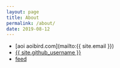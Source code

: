 ```yaml
---
layout: page
title: About
permalink: /about/
date: 2019-08-12
---
```



- <i class="far fa-envelope"></i> [aoi aoibird.com](mailto:{{ site.email }})
- <i class="fab fa-github"></i> <a href="https://github.com/{{ site.github_username }}">{{ site.github_username }}</a>
- <i class="fas fa-rss"></i> <a href="{{ 'feed.xml' | relative_url }}">feed</a>

